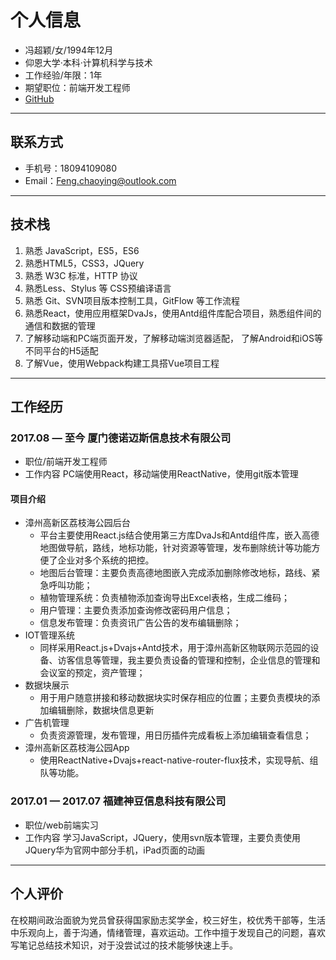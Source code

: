 # 个人信息
- 冯超颖/女/1994年12月
- 仰恩大学·本科·计算机科学与技术
- 工作经验/年限：1年
- 期望职位：前端开发工程师
- [GitHub](https://github.com/Ivyfcy)

---
## 联系方式
- 手机号：18094109080
- Email：Feng.chaoying@outlook.com

---
## 技术栈
1. 熟悉 JavaScript，ES5，ES6
2. 熟悉HTML5，CSS3，JQuery
3. 熟悉 W3C 标准，HTTP 协议
4. 熟悉Less、Stylus 等 CSS预编译语言
5. 熟悉 Git、SVN项目版本控制工具，GitFlow 等工作流程
6. 熟悉React，使用应用框架DvaJs，使用Antd组件库配合项目，熟悉组件间的通信和数据的管理
7. 了解移动端和PC端页面开发，了解移动端浏览器适配， 了解Android和iOS等不同平台的H5适配
8. 了解Vue，使用Webpack构建工具搭Vue项目工程

---
## 工作经历
### 2017.08 — 至今 厦门德诺迈斯信息技术有限公司
  - 职位/前端开发工程师
  - 工作内容
    PC端使用React，移动端使用ReactNative，使用git版本管理
####  项目介绍
- 漳州高新区荔枝海公园后台
  - 平台主要使用React.js结合使用第三方库DvaJs和Antd组件库，嵌入高德地图做导航，路线，地标功能，针对资源等管理，发布删除统计等功能方便了企业对多个系统的把控。
  - 地图后台管理：主要负责高德地图嵌入完成添加删除修改地标，路线、紧急呼叫功能；
  - 植物管理系统：负责植物添加查询导出Excel表格，生成二维码；
  - 用户管理：主要负责添加查询修改密码用户信息；
  - 信息发布管理：负责资讯广告公告的发布编辑删除；
- IOT管理系统
  - 同样采用React.js+Dvajs+Antd技术，用于漳州高新区物联网示范园的设备、访客信息等管理，我主要负责设备的管理和控制，企业信息的管理和会议室的预定，资产管理；
- 数据块展示
  - 用于用户随意拼接和移动数据块实时保存相应的位置；主要负责模块的添加编辑删除，数据块信息更新
- 广告机管理
  - 负责资源管理，发布管理，用日历插件完成看板上添加编辑查看信息；
- 漳州高新区荔枝海公园App
  - 使用ReactNative+Dvajs+react-native-router-flux技术，实现导航、组队等功能。

### 2017.01 — 2017.07 福建神豆信息科技有限公司 
- 职位/web前端实习
- 工作内容
    学习JavaScript，JQuery，使用svn版本管理，主要负责使用JQuery华为官网中部分手机，iPad页面的动画
	
---
## 个人评价
在校期间政治面貌为党员曾获得国家励志奖学金，校三好生，校优秀干部等，生活中乐观向上，善于沟通，情绪管理，喜欢运动。工作中擅于发现自己的问题，喜欢写笔记总结技术知识，对于没尝试过的技术能够快速上手。




